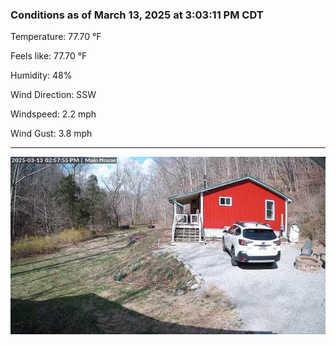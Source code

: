 ### Conditions as of March 13, 2025 at 3:03:11 PM CDT 

Temperature: 77.70 &deg;F

Feels like: 77.70 &deg;F

Humidity: 48%

Wind Direction: SSW

Windspeed: 2.2 mph

Wind Gust: 3.8 mph

---

<img src="./images/latest.jpeg"/>

